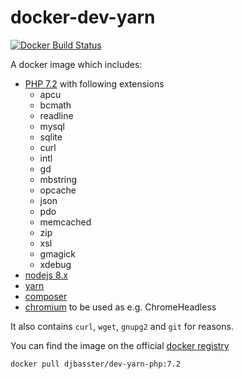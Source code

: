 # docker-dev-yarn

[![Docker Build Status](https://img.shields.io/docker/build/djbasster/dev-yarn-php.svg)](https://hub.docker.com/r/djbasster/dev-yarn-php/)

A docker image which includes:

- [PHP 7.2](http://php.net/) with following extensions
  - apcu
  - bcmath
  - readline
  - mysql
  - sqlite
  - curl
  - intl
  - gd
  - mbstring
  - opcache
  - json
  - pdo
  - memcached
  - zip
  - xsl
  - gmagick
  - xdebug
- [nodejs 8.x](https://nodejs.org)
- [yarn](https://yarnpkg.com)
- [composer](https://getcomposer.org/)
- [chromium](https://www.chromium.org/) to be used as e.g. ChromeHeadless

It also contains `curl`, `wget`, `gnupg2` and `git` for reasons.

You can find the image on the official [docker registry](https://hub.docker.com/r/djbasster/dev-yarn-php/)

```bash
docker pull djbasster/dev-yarn-php:7.2
```
